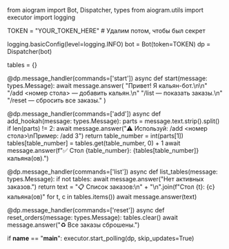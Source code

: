 from aiogram import Bot, Dispatcher, types
from aiogram.utils import executor
import logging

TOKEN = "YOUR_TOKEN_HERE"  # Удалим потом, чтобы был секрет

logging.basicConfig(level=logging.INFO)
bot = Bot(token=TOKEN)
dp = Dispatcher(bot)

tables = {}

@dp.message_handler(commands=['start'])
async def start(message: types.Message):
    await message.answer(
        "Привет! Я кальян-бот.\n\n"
        "/add <номер стола> — добавить кальян.\n"
        "/list — показать заказы.\n"
        "/reset — сбросить все заказы."
    )

@dp.message_handler(commands=['add'])
async def add_hookah(message: types.Message):
    parts = message.text.strip().split()
    if len(parts) != 2:
        await message.answer("⚠️ Используй: /add <номер стола>\nПример: /add 3")
        return
    table_number = int(parts[1])
    tables[table_number] = tables.get(table_number, 0) + 1
    await message.answer(f"✅ Стол {table_number}: {tables[table_number]} кальяна(ов).")

@dp.message_handler(commands=['list'])
async def list_tables(message: types.Message):
    if not tables:
        await message.answer("Нет активных заказов.")
        return
    text = "📋 Список заказов:\n" + "\n".join(f"Стол {t}: {c} кальяна(ов)" for t, c in tables.items())
    await message.answer(text)

@dp.message_handler(commands=['reset'])
async def reset_orders(message: types.Message):
    tables.clear()
    await message.answer("♻️ Все заказы сброшены.")

if __name__ == "__main__":
    executor.start_polling(dp, skip_updates=True)
